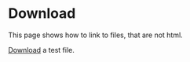 Download
========

This page shows how to link to files, that are not html.

[Download](%CUR%test.txt) a test file.
